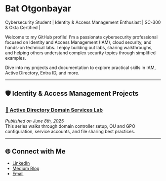# Bat Otgonbayar  
Cybersecurity Student | Identity & Access Management Enthusiast | SC-300 & Okta Certified |  

Welcome to my GitHub profile! I'm a passionate cybersecurity professional focused on Identity and Access Management (IAM), cloud security, and hands-on technical labs. I enjoy building out labs, sharing walkthroughs, and helping others understand complex security topics through simplified examples.

Dive into my projects and documentation to explore practical skills in IAM, Active Directory, Entra ID, and more.

---

## 🛡️ Identity & Access Management Projects

### [📁 Active Directory Domain Services Lab](https://medium.com/@botgonbayar/part-1-setting-up-active-directory-c59677048c92)  
*Published on June 8th, 2025*  
This series walks through domain controller setup, OU and GPO configuration, service accounts, and file sharing best practices.

---

## 🌐 Connect with Me

- [LinkedIn](https://www.linkedin.com/in/botgonbayar)
- [Medium Blog](https://medium.com/@botgonbayar)
- [Email](mailto:batotgonbayar@proton.me)
